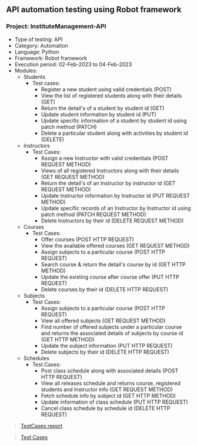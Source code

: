 ## API automation testing using Robot framework
### Project: InstituteManagement-API
  - Type of testing: API
  - Category: Automation
  - Language: Python
  - Framework: Robot framework
  - Execution period: 02-Feb-2023 to 04-Feb-2023
  - Modules:
    - Students
      - Test cases:
        - Register a new student using valid credentials (POST)
        - View the list of registered students along with their details (GET)
        - Return the detail's of a student by student id (GET)
        - Update student information by student id (PUT)
        - Update specific information of a student by student id using patch method (PATCH)
        - Delete a particular student along with activities by student id (DELETE)
    - Instructors
      - Test Cases:
          - Assign a new Instructor with valid credentials (POST REQUEST METHOD)
          - Views of all registered Instructors along with their details (GET REQUEST METHOD)
          - Return the detail's of an Instructor by instructor id (GET REQUEST METHOD)
          - Update Instructor information by Instructor id (PUT REQUEST METHOD)
          - Update specific records of an Instructor by Instructor id using patch method (PATCH REQUEST METHOD)
          - Delete Instructors by their id (DELETE REQUEST METHOD)
    - Courses
      - Test Cases:
        - Offer courses (POST HTTP REQUEST)
        - View the available offered courses (GET REQUEST METHOD)
        - Assign subjects to a particular course (POST HTTP REQUEST)
        - Search course & return the detail's course by id (GET HTTP METHOD)
        - Update the existing course after course offer (PUT HTTP REQUEST)
        - Delete courses by their id (DELETE HTTP REQUEST)
    - Subjects
      - Test Cases:
        - Assign subjects to a particular course (POST HTTP REQUEST)
        - View all offered subjects (GET REQUEST METHOD)
        - Find number of offered subjects under a particular course and returns the associated details of subjects by course id (GET HTTP METHOD)
        - Update the subject information (PUT HTTP REQUEST)
        - Delete subjects by their id (DELETE HTTP REQUEST)
    - Schedules
      - Test Cases:
        - Post class schedule along with associated details (POST HTTP REQUEST)
        - View all releases schedule and returns course, registered students and Instructor info (GET REQUEST METHOD)
        - Fetch schedule info by subject id (GET HTTP METHOD)
        - Update information of class schedule (PUT HTTP REQUEST)
        - Cancel class schedule by schedule id (DELETE HTTP REQUEST)

> [TestCases report](https://mehedihassanfaysal.github.io/InstituteManagementAPI-Testing-using-Robot_Framework/)

> [Test Cases](https://docs.google.com/spreadsheets/d/1o-rbeNnbT2etwogHMoksEhh_EMoH4uff/edit?usp=sharing&ouid=110212694347163662297&rtpof=true&sd=true)